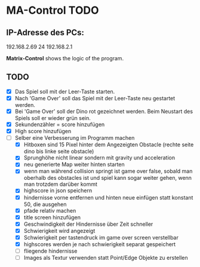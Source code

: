 ﻿# MA-Control TODO
## IP-Adresse des PCs:
192.168.2.69
24
192.168.2.1

**Matrix-Control** shows the logic of the program.
## TODO
- [x] Das Spiel soll mit der Leer-Taste starten.
- [x] Nach 'Game Over' soll das Spiel mit der Leer-Taste neu gestartet werden.
- [x] Bei 'Game Over' soll der Dino rot gezeichnet werden. Beim Neustart des Spiels soll er wieder grün sein.
- [x] Sekundenzähler = score hinzufügen
- [x] High score hinzufügen
- [ ] Selber eine Verbesserung im Programm machen
	- [x] Hitboxen sind 15 Pixel hinter dem Angezeigten Obstacle (rechte seite dino bis linke seite obstacle)
	- [X] Sprunghöhe nicht linear sondern mit gravity und acceleration
	- [x] neu generierte Map weiter hinten starten
	- [x] wenn man während collision springt ist game over false, sobald man oberhalb des obstacles ist 
		  und spiel kann sogar weiter gehen, wenn man trotzdem darüber kommt
	- [x] highscore in json speichern
	- [x] hindernisse vorne entfernen und hinten neue einfügen statt konstant 50, die ausgehen
	- [x] pfade relativ machen
	- [x] title screen hinzufügen
	- [x] Geschwindigkeit der Hindernisse über Zeit schneller
	- [x] Schwierigkeit wird angezeigt
	- [x] Schwierigkeit per tastendruck im game over screen verstellbar
	- [x] highscores werden je nach schwierigkeit separat gespeichert
	- [ ] fliegende hindernisse
	- [ ] Images als Textur verwenden statt Point/Edge Objekte zu erstellen